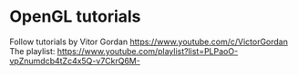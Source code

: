 # OpenGL tutorials
Follow tutorials by Vitor Gordan https://www.youtube.com/c/VictorGordan
The playlist: https://www.youtube.com/playlist?list=PLPaoO-vpZnumdcb4tZc4x5Q-v7CkrQ6M-
